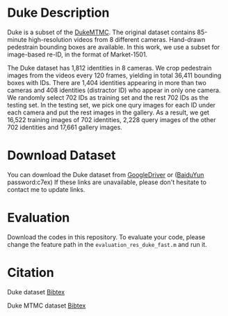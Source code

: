 # Duke Description
Duke is a subset of the [DukeMTMC](http://vision.cs.duke.edu/DukeMTMC/). The original dataset contains 85-minute high-resolution videos from 8 different cameras. Hand-drawn pedestrain bounding boxes are available. In this work, we use a subset for image-based re-ID, in the format of Market-1501.

The Duke dataset has 1,812 identities in 8 cameras. We crop pedestrain images from the videos every 120 frames, yielding in total 36,411 bounding boxes with IDs. There are 1,404 identities appearing in more than two cameras and 408 identities (distractor ID) who appear in only one camera. We randomly select 702 IDs as training set and the rest 702 IDs as the testing set. In the testing set, we pick one qury images for each ID under each camera and put the rest images in the gallery. As a result, we get 16,522 training images of 702 identities, 2,228 query images of the other 702 identities and 17,661 gallery images. 

# Download Dataset
You can download the Duke dataset from [GoogleDriver](https://drive.google.com/open?id=0B0VOCNYh8HeRZ1hiSjRMRFpOaTA)
or ([BaiduYun](https://pan.baidu.com/s/1qYJcxhM) password:c7ex)
If these links are unavailable, please don't hesitate to contact me to update links. 

# Evaluation
Download the codes in this repository. To evaluate your code, please change the feature path in the `evaluation_res_duke_fast.m` and run it.

# Citation
Duke dataset [Bibtex](https://github.com/layumi/DukeMTMC_evaluation/blob/master/citation.txt)

Duke MTMC dataset [Bibtex](http://vision.cs.duke.edu/DukeMTMC/refs/ristani2016MTMC.txt)
